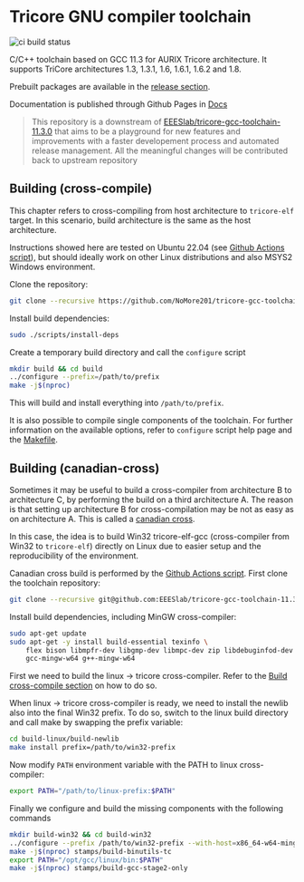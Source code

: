
# Tricore GNU compiler toolchain

![ci build status](https://github.com/NoMore201/tricore-gcc-toolchain/actions/workflows/build.yml/badge.svg)

C/C++ toolchain based on GCC 11.3 for AURIX Tricore architecture. It supports
TriCore architectures 1.3, 1.3.1, 1.6, 1.6.1, 1.6.2 and 1.8. 

Prebuilt packages are available in the
[release section](https://github.com/NoMore201/tricore-gcc-toolchain/releases).

Documentation is published through Github Pages in [Docs](https://nomore201.github.io/tricore-gcc-toolchain/)

> This repository is a downstream of
> [EEESlab/tricore-gcc-toolchain-11.3.0](https://github.com/EEESlab/tricore-gcc-toolchain-11.3.0)
> that aims to be a playground for new features and improvements with a faster
> developement process and automated release management. All the meaningful
> changes will be contributed back to upstream repository

## Building (cross-compile)

This chapter refers to cross-compiling from host architecture to `tricore-elf`
target. In this scenario, build architecture is the same as the host 
architecture.

Instructions showed here are tested on Ubuntu 22.04 (see
[Github Actions script](./.github/workflows/build.yml)), but should ideally
work on other Linux distributions and also MSYS2 Windows environment.

Clone the repository:

```sh
git clone --recursive https://github.com/NoMore201/tricore-gcc-toolchain.git
```

Install build dependencies:

```sh
sudo ./scripts/install-deps
```

Create a temporary build directory and call the `configure` script

```sh
mkdir build && cd build
../configure --prefix=/path/to/prefix
make -j$(nproc)
```

This will build and install everything into `/path/to/prefix`.

It is also possible to compile single components of the toolchain. For further information on the available options, refer to `configure` script help page and
the [Makefile](./Makefile.in).

## Building (canadian-cross)

Sometimes it may be useful to build a cross-compiler from architecture B to architecture C, by performing the build on a third architecture A. The reason
is that setting up architecture B for cross-compilation may be not as easy as
on architecture A. This is called a 
[canadian cross](https://en.wikipedia.org/wiki/Cross_compiler#Canadian_Cross).

In this case, the idea is to build Win32 tricore-elf-gcc (cross-compiler from
Win32 to `tricore-elf`) directly on Linux due to easier setup and the 
reproducibility of the environment.

Canadian cross build is performed by the
[Github Actions script](./.github/workflows/build.yml). First clone the
toolchain repository:

```sh
git clone --recursive git@github.com:EEESlab/tricore-gcc-toolchain-11.3.0.git
```

Install build dependencies, including MinGW cross-compiler:

```sh
sudo apt-get update
sudo apt-get -y install build-essential texinfo \
    flex bison libmpfr-dev libgmp-dev libmpc-dev zip libdebuginfod-dev \
    gcc-mingw-w64 g++-mingw-w64
```

First we need to build the linux -> tricore cross-compiler. Refer to the
[Build cross-compile section](#building-cross-compile) on how to do so.

When linux -> tricore cross-compiler is ready, we need to install the newlib
also into the final Win32 prefix. To do so, switch to the linux build directory
and call make by swapping the prefix variable:

```sh
cd build-linux/build-newlib
make install prefix=/path/to/win32-prefix
```

Now modify `PATH` environment variable with the PATH to linux cross-compiler:

```sh
export PATH="/path/to/linux-prefix:$PATH"
```

Finally we configure and build the missing components with the following
commands

```sh
mkdir build-win32 && cd build-win32
../configure --prefix /path/to/win32-prefix --with-host=x86_64-w64-mingw32
make -j$(nproc) stamps/build-binutils-tc
export PATH="/opt/gcc/linux/bin:$PATH"
make -j$(nproc) stamps/build-gcc-stage2-only
```